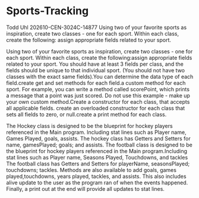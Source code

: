 # Sports-Tracking
Todd Uhl 202610-CEN-3024C-14877
Using two of your favorite sports as inspiration, create two classes - one for each sport. Within each class, create the following: assign appropriate fields related to your sport.

Using two of your favorite sports as inspiration, create two classes - one for each sport. Within each class, create the following:assign appropriate fields related to your sport.
You should have at least 3 fields per class, and the fields should be unique to that individual sport.
(You should not have two classes with the exact same fields).You can determine the data type of each field.create get and set methods for each field.a custom method for each sport.
For example, you can write a method called scorePoint, which prints a message that a point was just scored.
 Do not use this example - make up your own custom method.Create a constructor for each class, that accepts all applicable fields.
create an overloaded constructor for each class that sets all fields to zero, or null.create a print method for each class.

The Hockey class is designed to be the blueprint for hockey players referenced in the Main program.
Including stat lines such as Player name, Games Played, goals, assists. The hockey class has Getters and Setters for name, gamesPlayed; goals; and assists.
The football class is designed to be the
blueprint for hockey players referenced in the Main program.Including stat lines such as Player name,
Seasons Played, Touchdowns, and tackles The football class has Getters and Setters for playerName, seasonsPlayed;
touchdowns; tackles. Methods are also available to add goals, games played,touchdowns, years played, tackles, and assists.
This also includes alive update to the user as the program ran of when the events happened. Finally, a
print out at the end will provide all updates to stat lines.

